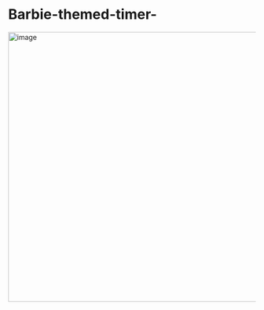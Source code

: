 # Barbie-themed-timer-

<img width="550" alt="image" src="https://github.com/AishwaryaApsangi/Barbie-themed-timer-/assets/155040036/bae4e3d6-7a5f-4247-8d89-12355118f77c">
